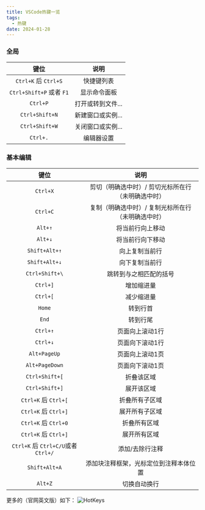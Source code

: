 ```yaml
---
title: VSCode热键一览
tags: 
  - 热键
date: 2024-01-28
---
```


### 全局

|键位|说明|
|:-:|:-:|
|``Ctrl+K`` 后 ``Ctrl+S``|快捷键列表|
|``Ctrl+Shift+P`` 或者 ``F1``|显示命令面板|
|``Ctrl+P``|打开或转到文件...|
|``Ctrl+Shift+N``|新建窗口或实例...|
|``Ctrl+Shift+W``|关闭窗口或实例...|
|``Ctrl+.``|编辑器设置|

### 基本编辑

|键位|说明|
|:-:|:-:|
|``Ctrl+X``|剪切（明确选中时）/ 剪切光标所在行（未明确选中时）|
|``Ctrl+C``|复制（明确选中时）/ 复制光标所在行（未明确选中时）|
|``Alt+↑``|将当前行向上移动|
|``Alt+↓``|将当前行向下移动|
|``Shift+Alt+↑``|向上复制当前行|
|``Shift+Alt+↓``|向下复制当前行|
|``Ctrl+Shift+\``|跳转到与之相匹配的括号|
|``Ctrl+]``|增加缩进量|
|``Ctrl+[``|减少缩进量|
|``Home``|转到行首|
|``End``|转到行尾|
|``Ctrl+↑``|页面向上滚动1行|
|``Ctrl+↓``|页面向下滚动1行|
|``Alt+PageUp``|页面向上滚动1页|
|``Alt+PageDown``|页面向下滚动1页|
|``Ctrl+Shift+[``|折叠该区域|
|``Ctrl+Shift+]``|展开该区域|
|``Ctrl+K`` 后 ``Ctrl+[``|折叠所有子区域|
|``Ctrl+K`` 后 ``Ctrl+]``|展开所有子区域|
|``Ctrl+K`` 后 ``Ctrl+0``|折叠所有区域|
|``Ctrl+K`` 后 ``Ctrl+]``|展开所有区域|
|``Ctrl+K`` 后 ``Ctrl+C/U``或者``Ctrl+/``|添加/去除行注释|
|``Shift+Alt+A``|添加块注释框架，光标定位到注释本体位置|
|``Alt+Z``|切换自动换行|

更多的（官网英文版）如下：
![HotKeys](../pictures/1-7/HotKeys.png)